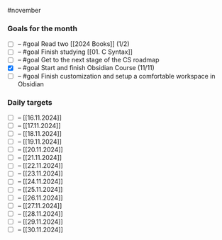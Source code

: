 #november
### Goals for the month

- [ ] – #goal Read two [[2024 Books]] (1/2)
- [ ] – #goal Finish studying [[01. C Syntax]]
- [ ] – #goal Get to the next stage of the CS roadmap
- [x] – #goal Start and finish Obsidian Course (11/11)
- [ ] – #goal Finish customization and setup a comfortable workspace in Obsidian

### Daily targets

- [ ] – [[16.11.2024]]
- [ ] – [[17.11.2024]]
- [ ] – [[18.11.2024]]
- [ ] – [[19.11.2024]]
- [ ] – [[20.11.2024]]
- [ ] – [[21.11.2024]]
- [ ] – [[22.11.2024]]
- [ ] – [[23.11.2024]]
- [ ] – [[24.11.2024]]
- [ ] – [[25.11.2024]]
- [ ] – [[26.11.2024]]
- [ ] – [[27.11.2024]]
- [ ] – [[28.11.2024]]
- [ ] – [[29.11.2024]]
- [ ] – [[30.11.2024]]